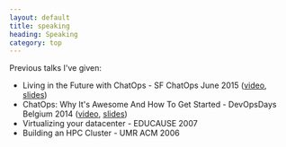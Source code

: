 ```yaml
---
layout: default
title: speaking
heading: Speaking
category: top
---
```


Previous talks I've given:

* Living in the Future with ChatOps - SF ChatOps June 2015 ([video][chatops_2015_video], [slides][chatops_2015_slides])
* ChatOps: Why It's Awesome And How To Get Started - DevOpsDays Belgium 2014 ([video][chatops_2014_video], [slides][chatops_2014_slides])
* Virtualizing your datacenter - EDUCAUSE 2007
* Building an HPC Cluster - UMR ACM 2006

[chatops_2014_video]: https://vimeo.com/113221173
[chatops_2014_slides]: https://speakerdeck.com/esigler/chatops-why-its-awesome-and-how-to-get-started
[chatops_2015_video]: https://www.youtube.com/watch?v=Heo5YtRikds
[chatops_2015_slides]: https://speakerdeck.com/esigler/living-in-the-future-with-chatops
